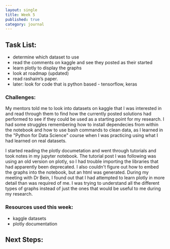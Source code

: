 ```yaml
---
layout: single
title: Week 5
published: true
category: journal
---
```

## Task List:
- determine which dataset to use
- read the comments on kaggle and see they posted as their started
- learn plotly to display the graphs
- look at roadmap (updated)
- read rashaim’s paper.
- later: look for code that is python based - tensorflow, keras

### Challenges:
My mentors told me to look into datasets on kaggle that I was interested in and read through them to find how  the currently posted solutions had performed to see if they could be used as a starting point for my research.
I had some struggles remembering how to install dependecies from within the notebook and how to use bash commands to clean data, as I learned in the "Python for Data Science" course when I was practicing using what I had learned on real datasets.

I started reading the plotly documetation and went through tutorials and took notes in my jupyter notebook. The tutorial post I was following was using an old version on plotly, so I had trouble importing the libraries that had apparently been deprecated.
I also couldn't figure out how to embed the graphs into the notebook, but an html was generated.
During my meeting with Dr Bein, I found out that I had attempted to learn plotly in more detail than was required of me. I was trying to understand all the different types of graphs instead of just the ones that would be useful to me during my research.


### Resources used this week:
- kaggle datasets
- plotly documentation



## Next Steps: